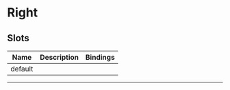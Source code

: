 # Right

## Slots

| Name    | Description | Bindings |
| ------- | ----------- | -------- |
| default |             |          |

---
